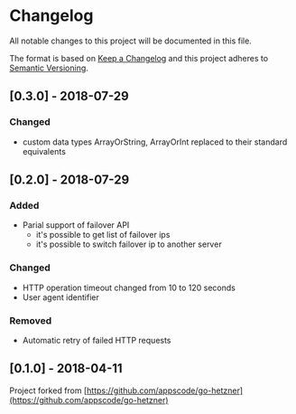# Changelog

All notable changes to this project will be documented in this file.

The format is based on [Keep a Changelog](http://keepachangelog.com/en/1.0.0/)
and this project adheres to [Semantic Versioning](http://semver.org/spec/v2.0.0.html).

## [0.3.0] - 2018-07-29

### Changed

- custom data types ArrayOrString, ArrayOrInt replaced to their standard equivalents

## [0.2.0] - 2018-07-29

### Added

- Parial support of failover API
    - it's possible to get list of failover ips
    - it's possible to switch failover ip to another server

### Changed

- HTTP operation timeout changed from 10 to 120 seconds
- User agent identifier

### Removed

- Automatic retry of failed HTTP requests

## [0.1.0] - 2018-04-11

Project forked from [https://github.com/appscode/go-hetzner](https://github.com/appscode/go-hetzner)
